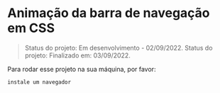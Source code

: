<h1>Animação da barra de navegação em CSS</h1>

> Status do projeto: Em desenvolvimento - 02/09/2022.
> Status do projeto: Finalizado em: 03/09/2022.

Para rodar esse projeto na sua máquina, por favor:

```
instale um navegador
```

